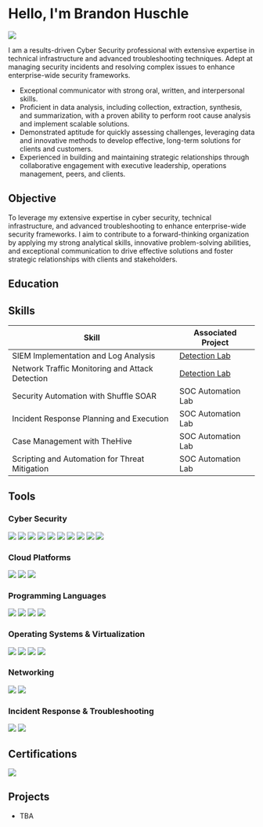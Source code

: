 # Hello, I'm Brandon Huschle
<a href="https://www.linkedin.com/in/brandon-huschle/"><img src="https://img.shields.io/badge/-LinkedIn-0072b1?&style=for-the-badge&logo=linkedin&logoColor=white" /></a>

I am a results-driven Cyber Security professional with extensive expertise in technical infrastructure and advanced troubleshooting techniques. Adept at managing security incidents and resolving complex issues to enhance enterprise-wide security frameworks.
- Exceptional communicator with strong oral, written, and interpersonal skills.
- Proficient in data analysis, including collection, extraction, synthesis, and summarization, with a proven ability to perform root cause analysis and implement scalable solutions.
- Demonstrated aptitude for quickly assessing challenges, leveraging data and innovative methods to develop effective, long-term solutions for clients and customers.
- Experienced in building and maintaining strategic relationships through collaborative engagement with executive leadership, operations management, peers, and clients.

## Objective
To leverage my extensive expertise in cyber security, technical infrastructure, and advanced troubleshooting to enhance enterprise-wide security frameworks. I aim to contribute to a forward-thinking organization by applying my strong analytical skills, innovative problem-solving abilities, and exceptional communication to drive effective solutions and foster strategic relationships with clients and stakeholders.

## Education



## Skills

| Skill                                         | Associated Project         |
|-----------------------------------------------|----------------------------|
| SIEM Implementation and Log Analysis          | <a href="https://google.com">Detection Lab</a>|
| Network Traffic Monitoring and Attack Detection | <a href="https://google.com">Detection Lab</a>|
| Security Automation with Shuffle SOAR         | SOC Automation Lab|
| Incident Response Planning and Execution      | SOC Automation Lab|
| Case Management with TheHive                  | SOC Automation Lab|
| Scripting and Automation for Threat Mitigation | SOC Automation Lab|

## Tools
### Cyber Security
<div> 
  <img src="https://img.shields.io/badge/-ArcSight-FF6F00?&style=for-the-badge&logo=ArcSight&logoColor=white" /> 
  <img src="https://img.shields.io/badge/-AlienVault-003D6C?&style=for-the-badge&logo=AlienVault&logoColor=white" /> 
  <img src="https://img.shields.io/badge/-Cybereason-0052CC?&style=for-the-badge&logo=Cybereason&logoColor=white" /> 
  <img src="https://img.shields.io/badge/-SentinelOne-00B3E6?&style=for-the-badge&logo=SentinelOne&logoColor=white" /> 
  <img src="https://img.shields.io/badge/-Cylance-000000?&style=for-the-badge&logo=Cylance&logoColor=white" /> 
  <img src="https://img.shields.io/badge/-Splunk-000000?&style=for-the-badge&logo=Splunk&logoColor=white" /> 
  <img src="https://img.shields.io/badge/-Sumo_Logic-4F5D75?&style=for-the-badge&logo=Sumo-Logic&logoColor=white" /> 
  <img src="https://img.shields.io/badge/-Snort-7A5A5B?&style=for-the-badge&logo=Snort&logoColor=white" /> 
  <img src="https://img.shields.io/badge/-Burp_Suite-FE7A1D?&style=for-the-badge&logo=Burp-Suite&logoColor=white" /> 
  <img src="https://img.shields.io/badge/-Wireshark-1679A7?&style=for-the-badge&logo=Wireshark&logoColor=white" /> 
</div>

### Cloud Platforms
<div> 
  <img src="https://img.shields.io/badge/-AWS-232F3E?&style=for-the-badge&logo=Amazon-AWS&logoColor=white" /> 
  <img src="https://img.shields.io/badge/-Azure-0078D4?&style=for-the-badge&logo=Microsoft-Azure&logoColor=white" /> 
  <img src="https://img.shields.io/badge/-Google_Cloud-4285F4?&style=for-the-badge&logo=Google-Cloud&logoColor=white" /> 
</div>

### Programming Languages
<div> 
  <img src="https://img.shields.io/badge/-Python-3776AB?&style=for-the-badge&logo=Python&logoColor=white" /> 
  <img src="https://img.shields.io/badge/-Java-007396?&style=for-the-badge&logo=Java&logoColor=white" /> 
  <img src="https://img.shields.io/badge/-C-A8B9CC?&style=for-the-badge&logo=C&logoColor=white" /> 
  <img src="https://img.shields.io/badge/-C%2B%2B-F34B7F?&style=for-the-badge&logo=C%2B%2B&logoColor=white" /> 
</div>

### Operating Systems & Virtualization
<div> 
  <img src="https://img.shields.io/badge/-Linux-FCC624?&style=for-the-badge&logo=Linux&logoColor=black" /> 
  <img src="https://img.shields.io/badge/-Windows-0078D4?&style=for-the-badge&logo=Windows&logoColor=white" /> 
  <img src="https://img.shields.io/badge/-Docker-2496ED?&style=for-the-badge&logo=Docker&logoColor=white" /> 
  <img src="https://img.shields.io/badge/-VMware-607078?&style=for-the-badge&logo=VMware&logoColor=white" /> 
</div>

### Networking
<div> 
  <img src="https://img.shields.io/badge/-LAN-003D6C?&style=for-the-badge&logo=Networking&logoColor=white" /> 
  <img src="https://img.shields.io/badge/-O365-0078D4?&style=for-the-badge&logo=Microsoft-Office&logoColor=white" /> 
</div>

### Incident Response & Troubleshooting
<div> 
  <img src="https://img.shields.io/badge/-JitBit-8C8C8C?&style=for-the-badge&logo=JitBit&logoColor=white" /> 
  <img src="https://img.shields.io/badge/-Advanced_Threat_Detection-FF6F00?&style=for-the-badge&logo=Security&logoColor=white" /> 
</div>

## Certifications
<div>
<img src="https://img.shields.io/badge/-Security%2B-FF0000?&style=for-the-badge&logo=CompTIA&logoColor=white" />
</div>

## Projects
- TBA

